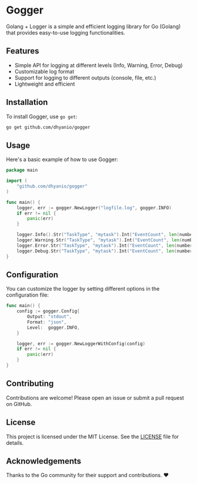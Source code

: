 # Gogger

Golang + Logger is a simple and efficient logging library for Go (Golang) that provides easy-to-use logging functionalities.

## Features

- Simple API for logging at different levels (Info, Warning, Error, Debug)
- Customizable log format
- Support for logging to different outputs (console, file, etc.)
- Lightweight and efficient

## Installation

To install Gogger, use `go get`:

```sh
go get github.com/dhyanio/gogger
```

## Usage

Here's a basic example of how to use Gogger:

```go
package main

import (
    "github.com/dhyanio/gogger"
)

func main() {
    logger, err := gogger.NewLogger("logfile.log", gogger.INFO)
    if err != nil {
        panic(err)
    }

    logger.Info().Str("TaskType", "mytask").Int("EventCount", len(numberOfEvens)).Msg("This is an info message")
    logger.Warning.Str("TaskType", "mytask").Int("EventCount", len(numberOfEvens)).Msg("This is an warning message")
    logger.Error.Str("TaskType", "mytask").Int("EventCount", len(numberOfEvens)).Msg("This is an error message")
    logger.Debug.Str("TaskType", "mytask").Int("EventCount", len(numberOfEvens)).Msg("This is an debug message")
}
```

## Configuration

You can customize the logger by setting different options in the configuration file:

```go
func main() {
    config := gogger.Config{
        Output: "stdout",
        Format: "json",
        Level:  gogger.INFO,
    }

    logger, err := gogger.NewLoggerWithConfig(config)
    if err != nil {
        panic(err)
    }
}
```

## Contributing

Contributions are welcome! Please open an issue or submit a pull request on GitHub.

## License

This project is licensed under the MIT License. See the [LICENSE](LICENSE) file for details.

## Acknowledgements

Thanks to the Go community for their support and contributions. ❤️
